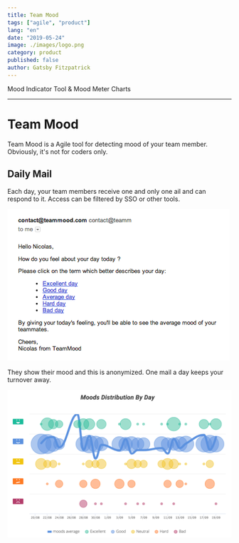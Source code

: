 ```yaml
---
title: Team Mood
tags: ["agile", "product"]
lang: "en"
date: "2019-05-24"
image: ./images/logo.png
category: product
published: false
author: Gatsby Fitzpatrick
---
```


Mood Indicator Tool & Mood Meter Charts

---

# Team Mood

Team Mood is a Agile tool for detecting mood of your team member. Obviously, it's not
for coders only.

## Daily Mail

Each day, your team members receive one and only one ail and can respond to it.
Access can be filtered by SSO or other tools.

![One mail a day](./images/mail.png)

They show their mood and this is anonymized. One mail a day keeps your turnover away.

![Manager display](./images/distribution.png)
